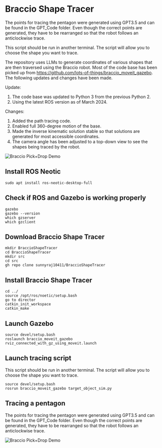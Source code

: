 # Braccio Shape Tracer

The points for tracing the pentagon were generated using GPT3.5 and can be found in the GPT_Code folder. Even though the correct points are generated, they have to be rearranged so that the robot follows an anticlockwise trace.

This script should be run in another terminal. The script will allow you to choose the shape you want to trace. 

The repository uses LLMs to generate coordinates of various shapes that are then traversed using the Braccio robot. Most of the code base has been picked up from https://github.com/lots-of-things/braccio_moveit_gazebo. The following updates and changes have been made. 

Update: 
1. The code base was updated to Python 3 from the previous Python 2. 
2. Using the latest ROS version as of March 2024.

Changes: 
1. Added the path tracing code. 
2. Enabled full 360-degree motion of the base. 
3. Made the inverse kinematic solution stable so that solutions are generated for most accessible coordinates. 
4. The camera angle has been adjusted to a top-down view to see the shapes being traced by the robot.   


![Braccio Pick+Drop Demo](doc/triangle1.gif)

## Install ROS Neotic
```
sudo apt install ros-neotic-desktop-full
```
## Check if ROS and Gazebo is working properly

```
gazebo
gazebo --version
which gzserver
which gzclient
```
## Download Braccio Shape Tracer
```
mkdir BraccioShapeTracer
cd BraccioShapeTracer
mkdir src
cd src
gh repo clone sunnyraj10411/BraccioShapeTracer
```

## Install Braccio Shape Tracer
```
cd ../
source /opt/ros/noetic/setup.bash
go to director 
catkin_init_workspace
catkin_make
```
## Launch Gazebo
```
source devel/setup.bash
roslaunch braccio_moveit_gazebo rviz_connected_with_gz_using_moveit.launch
```

## Launch tracing script
This script should be run in another terminal. The script will allow you to choose the shape you want to trace. 

```
source devel/setup.bash
rosrun braccio_moveit_gazebo target_object_sim.py
```

## Tracing a pentagon 
The points for tracing the pentagon were generated using GPT3.5 and can be found in the GPT_Code folder. Even though the correct points are generated, they have to be rearranged so that the robot follows an anticlockwise trace.

![Braccio Pick+Drop Demo](doc/pentagon.gif)

